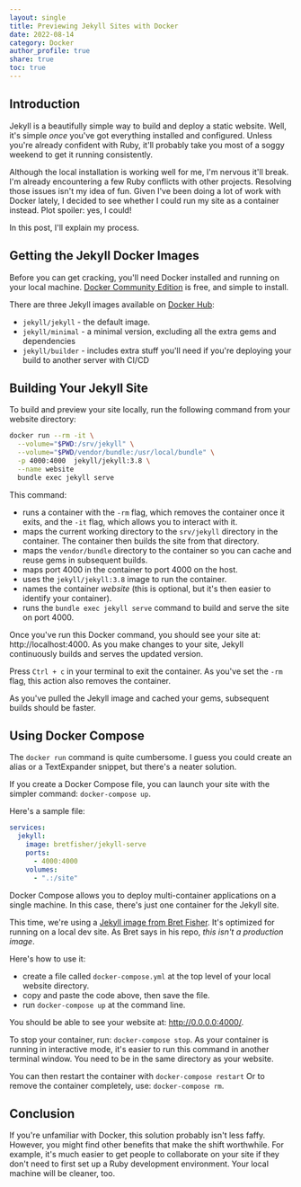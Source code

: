 ```yaml
---
layout: single
title: Previewing Jekyll Sites with Docker
date: 2022-08-14
category: Docker
author_profile: true
share: true
toc: true
---
```


## Introduction

Jekyll is a beautifully simple way to build and deploy a static website. Well, it's simple *once* you've got everything installed and configured. Unless you're already confident with Ruby, it'll probably take you most of a soggy weekend to get it running consistently.

Although the local installation is working well for me, I'm nervous it'll break. I'm already encountering a few Ruby conflicts with other projects. Resolving those issues isn't my idea of fun. Given I've been doing a lot of work with Docker lately, I decided to see whether I could run my site as a container instead. Plot spoiler: yes, I could!

In this post, I'll explain my process.

## Getting the Jekyll Docker Images

Before you can get cracking, you'll need Docker installed and running on your local machine. [Docker Community Edition](https://docs.docker.com/get-docker/) is free, and simple to install. 

There are three Jekyll images available on [Docker Hub](https://hub.docker.com/u/jekyll):

- `jekyll/jekyll` - the default image.
- `jekyll/minimal` - a minimal version, excluding all the extra gems and dependencies
- `jekyll/builder` - includes extra stuff you'll need if you're deploying your build to another server with CI/CD

## Building Your Jekyll Site

To build and preview your site locally, run the following command from your website directory:

``` bash
docker run --rm -it \
  --volume="$PWD:/srv/jekyll" \
  --volume="$PWD/vendor/bundle:/usr/local/bundle" \
  -p 4000:4000  jekyll/jekyll:3.8 \
  --name website
  bundle exec jekyll serve
```

This command:

- runs a container with the `-rm` flag, which removes the container once it exits, and the `-it` flag, which allows you to interact with it.
- maps the current working directory to the `srv/jekyll` directory in the container. The container then builds the site from that directory.
- maps the `vendor/bundle` directory to the container so you can cache and reuse gems in subsequent builds.
- maps port 4000 in the container to port 4000 on the host.
- uses the `jekyll/jekyll:3.8` image to run the container.
- names the container *website* (this is optional, but it's then easier to identify your container).
- runs the `bundle exec jekyll serve` command to build and serve the site on port 4000.

Once you've run this Docker command, you should see your site at: http://localhost:4000. As you make changes to your site, Jekyll continuously builds and serves the updated version.

Press `Ctrl + c` in your terminal to exit the container. As you've set the `-rm` flag, this action also removes the container.

As you've pulled the Jekyll image and cached your gems, subsequent builds should be faster.

## Using Docker Compose

The `docker run` command is quite cumbersome. I guess you could create an alias or a TextExpander snippet, but there's a neater solution.

If you create a Docker Compose file, you can launch your site with the simpler command: `docker-compose up`.

Here's a sample file:

``` yaml
services:
  jekyll:
    image: bretfisher/jekyll-serve
    ports:
      - 4000:4000
    volumes:
      - ".:/site"
```

Docker Compose allows you to deploy multi-container applications on a single machine. In this case, there's just one container for the Jekyll site.

This time, we're using a [Jekyll image from Bret Fisher](https://github.com/BretFisher/jekyll-serve). It's optimized for running on a local dev site. As Bret says in his repo, *this isn't a production image*.

Here's how to use it:

- create a file called `docker-compose.yml` at the top level of your local website directory.
- copy and paste the code above, then save the file.
- run `docker-compose up` at the command line.

You should be able to see your website at: http://0.0.0.0:4000/.

To stop your container, run: `docker-compose stop`. As your container is running in interactive mode, it's easier to run this command in another terminal window. You need to be in the same directory as your website.

You can then restart the container with `docker-compose restart` Or to remove the container completely, use: `docker-compose rm`.

## Conclusion

If you're unfamiliar with Docker, this solution probably isn't less faffy. However, you might find other benefits that make the shift worthwhile. For example, it's much easier to get people to collaborate on your site if they don't need to first set up a Ruby development environment. Your local machine will be cleaner, too.



